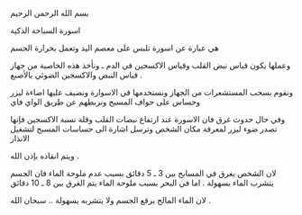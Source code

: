 بسم الله الرحمن الرحيم 

اسورة السباحة الذكية 

هي عبارة عن اسورة تلبس على معصم اليد وتعمل بحرارة الجسم 

وعملها يكون قياس نبض القلب وقياس الاكسجين في الدم ـ ونأخذ هذه الخاصية من جهاز قياس النبض والاكسجين الضوئي بالأصبع .

ونقوم بسحب المستشعرات من الجهاز ونستخدمها في الاسوارة ونضيف عليها اضاءة ليزر وحساس على حواف المسبح ونربطهم عن طريق الواي فاي 

وفي حال حدوث غرق فان الاسورة عند ارتفاع نبضات القلب وقلة نسبة الاكسجين فإنها تصدر ضوء ليزر لمعرفة مكان الشخص وترسل اشارة الى حساسات المسبح لتشغيل الانذار

ويتم انقاذه بإذن الله .

لان الشخص يغرق في المسابح بين 3 ـ 5 دقائق بسبب عدم ملوحة الماء فان الجسم يتشرب الماء بسهولة . اما في البحر بسبب ملوحة الماء يتم الغرق بين 8 ـ 10 دقائق 

لان الماء المالح يرقع الجسم ولا يتشربه بسهولة .. سبحان الله .

